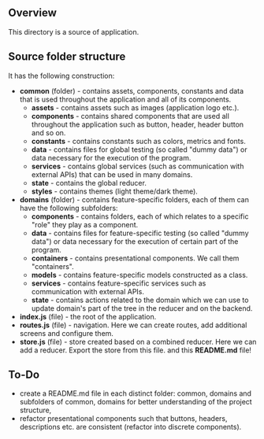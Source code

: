 ## Overview

This directory is a source of application.

## Source folder structure

It has the following construction:
- **common** (folder) - contains assets, components, constants and data that is used throughout the application and all of its components.
    - **assets** - contains assets such as images (application logo etc.).
    - **components** - contains shared components that are used all throughout the application such as button, header, header button and so on.
    - **constants** - contains constants such as colors, metrics and fonts.
    - **data** - contains files for global testing (so called "dummy data") or data necessary for the execution of the program.
    - **services** - contains global services (such as communication with external APIs) that can be used in many domains.
    - **state** - contains the global reducer.
    - **styles** - contains themes (light theme/dark theme).
- **domains** (folder) - contains feature-specific folders, each of them can have the following subfolders:
    - **components** - contains folders, each of which relates to a specific "role" they play as a component.
    - **data** - contains files for feature-specific testing (so called "dummy data") or data necessary for the execution of certain part of the program.
    - **containers** - contains presentational components. We call them "containers".
    - **models** - contains feature-specific models constructed as a class.
    - **services** - contains feature-specific services such as communication with external APIs.
    - **state** - contains actions related to the domain which we can use to update domain's part of the tree in the reducer and on the backend.
- **index.js** (file) - the root of the application.
- **routes.js** (file) - navigation. Here we can create routes, add additional screens and configure them.
- **store.js** (file) - store created based on a combined reducer. Here we can add a reducer. Export the store from this file.
and this **README.md** file!

## To-Do

- create a README.md file in each distinct folder: common, domains and subfolders of common, domains for better understanding of the project structure,
- refactor presentational components such that buttons, headers, descriptions etc. are consistent (refactor into discrete components).